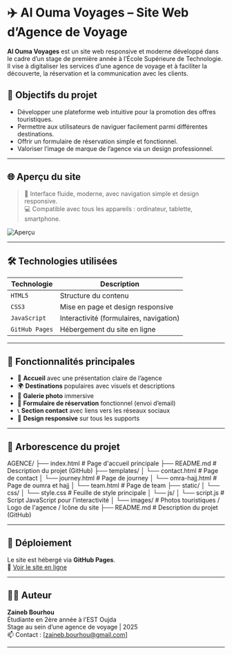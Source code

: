 # ✈️ Al Ouma Voyages – Site Web d’Agence de Voyage

**Al Ouma Voyages** est un site web responsive et moderne développé dans le cadre d’un stage de première année à l’École Supérieure de Technologie. Il vise à digitaliser les services d’une agence de voyage et à faciliter la découverte, la réservation et la communication avec les clients.

## 🧭 Objectifs du projet

- Développer une plateforme web intuitive pour la promotion des offres touristiques.
- Permettre aux utilisateurs de naviguer facilement parmi différentes destinations.
- Offrir un formulaire de réservation simple et fonctionnel.
- Valoriser l’image de marque de l’agence via un design professionnel.

---

## 🌐 Aperçu du site

> 🎯 Interface fluide, moderne, avec navigation simple et design responsive.  
> 💻 Compatible avec tous les appareils : ordinateur, tablette, smartphone.

![Aperçu](images/screenshot-homepage.png)

---

## 🛠️ Technologies utilisées

| Technologie | Description |
|-------------|-------------|
| `HTML5`     | Structure du contenu |
| `CSS3`      | Mise en page et design responsive |
| `JavaScript`| Interactivité (formulaires, navigation) |
| `GitHub Pages` | Hébergement du site en ligne |

---

## 🚀 Fonctionnalités principales

- 📍 **Accueil** avec une présentation claire de l’agence
- 🌍 **Destinations** populaires avec visuels et descriptions
- 📸 **Galerie photo** immersive
- 📅 **Formulaire de réservation** fonctionnel (envoi d’email)
- 📞 **Section contact** avec liens vers les réseaux sociaux
- 🔄 **Design responsive** sur tous les supports

---

## 📁 Arborescence du projet

AGENCE/
├── index.html                 # Page d'accueil principale
├── README.md                  # Description du projet (GitHub)
├── templates/
│   └── contact.html               # Page de contact
│   └── journey.html               # Page de journey
│   └── omra-hajj.html             # Page de oumra et hajj
│   └── team.html                  # Page de team
├── static/
│   └── css/
│     └── style.css              # Feuille de style principale
│   └── js/
│     └── script.js              # Script JavaScript pour l’interactivité
│   └── images/                    # Photos touristiques / Logo de l'agence / Icône du site
├── README.md                  # Description du projet (GitHub)

---

## 📌 Déploiement

Le site est hébergé via **GitHub Pages**.  
🔗 [Voir le site en ligne](https://zaineb-bourhou.github.io/aloumavoyages/)

---

## 👩‍💻 Auteur

**Zaineb Bourhou**  
Étudiante en 2ère année à l’EST Oujda  
Stage au sein d’une agence de voyage | 2025  
📫 Contact : [zaineb.bourhou@gmail.com]

---
